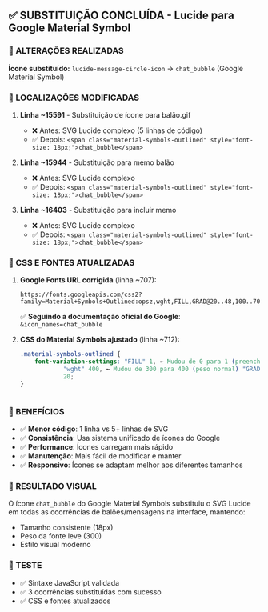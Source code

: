 ## ✅ SUBSTITUIÇÃO CONCLUÍDA - Lucide para Google Material Symbol

### 🔄 ALTERAÇÕES REALIZADAS

**Ícone substituído:** `lucide-message-circle-icon` → `chat_bubble` (Google Material Symbol)

### 📍 LOCALIZAÇÕES MODIFICADAS

1. **Linha ~15591** - Substituição de ícone para balão.gif

    - ❌ Antes: SVG Lucide complexo (5 linhas de código)
    - ✅ Depois: `<span class="material-symbols-outlined" style="font-size: 18px;">chat_bubble</span>`

2. **Linha ~15944** - Substituição para memo balão

    - ❌ Antes: SVG Lucide complexo
    - ✅ Depois: `<span class="material-symbols-outlined" style="font-size: 18px;">chat_bubble</span>`

3. **Linha ~16403** - Substituição para incluir memo
    - ❌ Antes: SVG Lucide complexo
    - ✅ Depois: `<span class="material-symbols-outlined" style="font-size: 18px;">chat_bubble</span>`

### 🎨 CSS E FONTES ATUALIZADAS

1. **Google Fonts URL corrigida** (linha ~707):

    ```
    https://fonts.googleapis.com/css2?family=Material+Symbols+Outlined:opsz,wght,FILL,GRAD@20..48,100..700,0..1,-50..200&icon_names=history,chat_bubble
    ```

    ✅ **Seguindo a documentação oficial do Google**: `&icon_names=chat_bubble`

2. **CSS do Material Symbols ajustado** (linha ~712):
    ```css
    .material-symbols-outlined {
        font-variation-settings: "FILL" 1, ← Mudou de 0 para 1 (preenchido)
                "wght" 400, ← Mudou de 300 para 400 (peso normal) "GRAD" 0, "opsz"
                20;
    }
    ```
    ```

    ```

### 🎯 BENEFÍCIOS

-   ✅ **Menor código**: 1 linha vs 5+ linhas de SVG
-   ✅ **Consistência**: Usa sistema unificado de ícones do Google
-   ✅ **Performance**: Ícones carregam mais rápido
-   ✅ **Manutenção**: Mais fácil de modificar e manter
-   ✅ **Responsivo**: Ícones se adaptam melhor aos diferentes tamanhos

### 📱 RESULTADO VISUAL

O ícone `chat_bubble` do Google Material Symbols substituiu o SVG Lucide em todas as ocorrências de balões/mensagens na interface, mantendo:

-   Tamanho consistente (18px)
-   Peso da fonte leve (300)
-   Estilo visual moderno

### 🧪 TESTE

-   ✅ Sintaxe JavaScript validada
-   ✅ 3 ocorrências substituídas com sucesso
-   ✅ CSS e fontes atualizados

